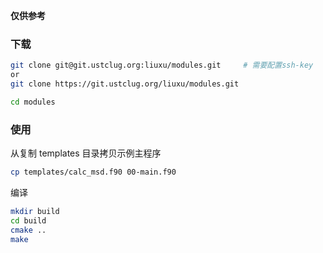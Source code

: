 **仅供参考**

### 下载
```bash
git clone git@git.ustclug.org:liuxu/modules.git     # 需要配置ssh-key
or
git clone https://git.ustclug.org/liuxu/modules.git

cd modules
```
### 使用
从复制 templates 目录拷贝示例主程序
```bash
cp templates/calc_msd.f90 00-main.f90
```
编译
```bash
mkdir build
cd build
cmake ..
make
```
